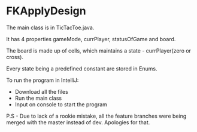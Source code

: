 # FKApplyDesign


The main class is in TicTacToe.java.

It has 4 properties gameMode, currPlayer, statusOfGame and board.

The board is made up of cells, which maintains a state - currPlayer(zero or cross).

Every state being a predefined constant are stored in Enums.


To run the program in IntelliJ:

  - Download all the files
  - Run the main class
  - Input on console to start the program




P.S - Due to lack of a rookie mistake, all the feature branches were being merged with the master instead of dev.
Apologies for that.
